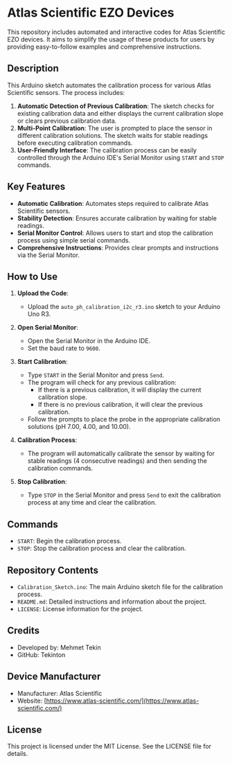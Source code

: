 # Atlas Scientific EZO Devices

This repository includes automated and interactive codes for Atlas Scientific EZO devices. It aims to simplify the usage of these products for users by providing easy-to-follow examples and comprehensive instructions.

## Description

This Arduino sketch automates the calibration process for various Atlas Scientific sensors. The process includes:

1. **Automatic Detection of Previous Calibration**: The sketch checks for existing calibration data and either displays the current calibration slope or clears previous calibration data.
2. **Multi-Point Calibration**: The user is prompted to place the sensor in different calibration solutions. The sketch waits for stable readings before executing calibration commands.
3. **User-Friendly Interface**: The calibration process can be easily controlled through the Arduino IDE's Serial Monitor using `START` and `STOP` commands.

## Key Features

- **Automatic Calibration**: Automates steps required to calibrate Atlas Scientific sensors.
- **Stability Detection**: Ensures accurate calibration by waiting for stable readings.
- **Serial Monitor Control**: Allows users to start and stop the calibration process using simple serial commands.
- **Comprehensive Instructions**: Provides clear prompts and instructions via the Serial Monitor.

## How to Use

1. **Upload the Code**:
   - Upload the `auto_ph_calibration_i2c_r3.ino` sketch to your Arduino Uno R3.

2. **Open Serial Monitor**:
   - Open the Serial Monitor in the Arduino IDE.
   - Set the baud rate to `9600`.

3. **Start Calibration**:
   - Type `START` in the Serial Monitor and press `Send`.
   - The program will check for any previous calibration:
     - If there is a previous calibration, it will display the current calibration slope.
     - If there is no previous calibration, it will clear the previous calibration.
   - Follow the prompts to place the probe in the appropriate calibration solutions (pH 7.00, 4.00, and 10.00).

4. **Calibration Process**:
   - The program will automatically calibrate the sensor by waiting for stable readings (4 consecutive readings) and then sending the calibration commands.

5. **Stop Calibration**:
   - Type `STOP` in the Serial Monitor and press `Send` to exit the calibration process at any time and clear the calibration.

## Commands

- `START`: Begin the calibration process.
- `STOP`: Stop the calibration process and clear the calibration.

## Repository Contents

- `Calibration_Sketch.ino`: The main Arduino sketch file for the calibration process.
- `README.md`: Detailed instructions and information about the project.
- `LICENSE`: License information for the project.

## Credits

- Developed by: Mehmet Tekin
- GitHub: Tekinton

## Device Manufacturer

- Manufacturer: Atlas Scientific
- Website: [https://www.atlas-scientific.com/](https://www.atlas-scientific.com/)

## License

This project is licensed under the MIT License. See the LICENSE file for details.
